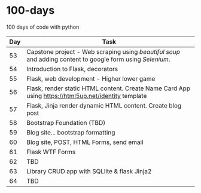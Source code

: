 # 100-days
100 days of code with python
 
|Day   |Task   |
|---|---|
| 53  | Capstone project - Web scraping using *beautiful soup* and adding content to google form using *Selenium*.  |
| 54  | Introduction to Flask, decorators  |
| 55 | Flask, web development - Higher lower game  |
| 56 | Flask, render static HTML content. Create Name Card App using https://html5up.net/identity template|
| 57 | Flask, Jinja render dynamic HTML content. Create blog post |
| 58 | Bootstrap Foundation (TBD)|
| 59 | Blog site... bootstrap formatting |
| 60 | Blog site, POST, HTML Forms, send email |
| 61 | Flask WTF Forms |
| 62 | TBD |
| 63 | Library CRUD app with SQLlite & flask Jinja2 |
| 64 | TBD |